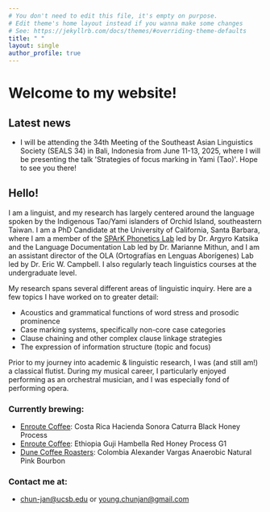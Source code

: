 ```yaml
---
# You don't need to edit this file, it's empty on purpose.
# Edit theme's home layout instead if you wanna make some changes
# See: https://jekyllrb.com/docs/themes/#overriding-theme-defaults
title: " "
layout: single
author_profile: true
---
```


# Welcome to my website!

## Latest news

- I will be attending the 34th Meeting of the Southeast Asian Linguistics Society (SEALS 34) in Bali, Indonesia from June 11-13, 2025, where I will be presenting the talk 'Strategies of focus marking in Yami (Tao)'. Hope to see you there!

## Hello!

I am a linguist, and my research has largely centered around the language spoken by the Indigenous Tao/Yami islanders of Orchid Island, southeastern Taiwan. I am a PhD Candidate at the University of California, Santa Barbara, where I am a member of the [SPArK Phonetics Lab](https://www.ucsb-spark.com/) led by Dr. Argyro Katsika and the Language Documentation Lab led by Dr. Marianne Mithun, and I am an assistant director of the OLA (Ortografías en Lenguas Aborígenes) Lab led by Dr. Eric W. Campbell. I also regularly teach linguistics courses at the undergraduate level.

My research spans several different areas of linguistic inquiry. Here are a few topics I have worked on to greater detail:
- Acoustics and grammatical functions of word stress and prosodic prominence
- Case marking systems, specifically non-core case categories
- Clause chaining and other complex clause linkage strategies
- The expression of information structure (topic and focus)

Prior to my journey into academic & linguistic research, I was (and still am!) a classical flutist. During my musical career, I particularly enjoyed performing as an orchestral musician, and I was especially fond of performing opera.

### Currently brewing:
- [Enroute Coffee](enroutecoffee.tw): Costa Rica Hacienda Sonora Caturra Black Honey Process
- [Enroute Coffee](enroutecoffee.tw): Ethiopia Guji Hambella Red Honey Process G1
- [Dune Coffee Roasters](dunecoffee.com): Colombia Alexander Vargas Anaerobic Natural Pink Bourbon

### Contact me at:
- <chun-jan@ucsb.edu> or <young.chunjan@gmail.com>
